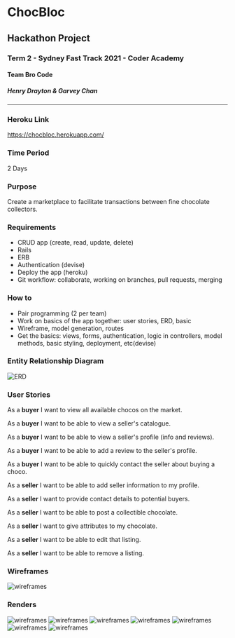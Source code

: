 # ChocBloc

## Hackathon Project 

### Term 2 - Sydney Fast Track 2021 - Coder Academy

#### Team Bro Code

##### Henry Drayton & Garvey Chan

<hr>

### Heroku Link
https://chocbloc.herokuapp.com/

### Time Period

2 Days

### Purpose 

Create a marketplace to facilitate transactions between fine chocolate collectors.

### Requirements 

- CRUD app (create, read, update, delete)
- Rails
- ERB
- Authentication (devise)
- Deploy the app (heroku)
- Git workflow: collaborate, working on branches, pull requests, merging

### How to

- Pair programming (2 per team)
- Work on basics of the app together: user stories, ERD, basic
- Wireframe, model generation, routes
- Get the basics: views, forms, authentication, logic in controllers, model methods, basic styling, deployment, etc(devise)
       
### Entity Relationship Diagram 

![ERD](./docs/readme_assets/ERD.png "ERD")

### User Stories

As a <strong>buyer</strong> I want to view all available chocos on the market.

As a <strong>buyer</strong> I want to be able to view a seller's catalogue. 

As a <strong>buyer</strong> I want to be able to view a seller's profile (info and reviews).

As a <strong>buyer</strong> I want to be able to add a review to the seller's profile.

As a <strong>buyer</strong> I want to be able to quickly contact the seller about buying a choco.

As a <strong>seller</strong> I want to be able to add seller information to my profile.

As a <strong>seller</strong> I want to provide contact details to potential buyers.

As a <strong>seller</strong> I want to be able to post a collectible chocolate.

As a <strong>seller</strong> I want to give attributes to my chocolate.

As a <strong>seller</strong> I want to be able to edit that listing.

As a <strong>seller</strong> I want to be able to remove a listing. 

### Wireframes

![wireframes](./docs/readme_assets/wireframes.png "wireframes")

### Renders

![wireframes](./docs/readme_assets/group_1.png "wireframes")
![wireframes](./docs/readme_assets/group_2.png "wireframes")
![wireframes](./docs/readme_assets/group_3.png "wireframes")
![wireframes](./docs/readme_assets/group_4.png "wireframes")
![wireframes](./docs/readme_assets/group_5.png "wireframes")
![wireframes](./docs/readme_assets/group_7.png "wireframes")
![wireframes](./docs/readme_assets/group_6.png "wireframes")
